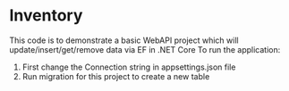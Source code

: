 # Inventory
This code is to demonstrate a basic WebAPI project which will update/insert/get/remove data via EF in .NET Core
To run the application:
1. First change the Connection string in appsettings.json file
2. Run migration for this project to create a new table
